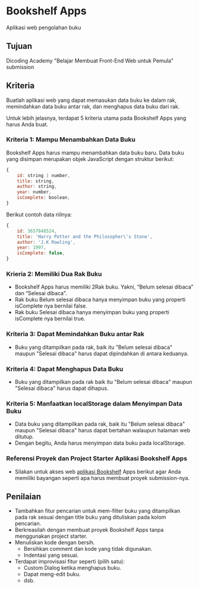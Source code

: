 # Bookshelf Apps
Aplikasi web pengolahan buku

## Tujuan
Dicoding Academy "Belajar Membuat Front-End Web untuk Pemula" submission

## Kriteria
Buatlah aplikasi web yang dapat memasukan data buku ke dalam rak, memindahkan data buku antar rak, dan menghapus data buku dari rak.

Untuk lebih jelasnya, terdapat 5 kriteria utama pada Bookshelf Apps yang harus Anda buat.

### Kriteria 1: Mampu Menambahkan Data Buku
Bookshelf Apps harus mampu menambahkan data buku baru.
Data buku yang disimpan merupakan objek JavaScript dengan struktur berikut:
```js
{
    id: string | number,
    title: string,
    author: string,
    year: number,
    isComplete: boolean,
}
```
Berikut contoh data riilnya:

```js
{
    id: 3657848524,
    title: 'Harry Potter and the Philosopher\'s Stone',
    author: 'J.K Rowling',
    year: 1997,
    isComplete: false,
}
```

### Krieria 2: Memiliki Dua Rak Buku
- Bookshelf Apps harus memiliki 2Rak buku. Yakni, “Belum selesai dibaca” dan “Selesai dibaca”.
- Rak buku Belum selesai dibaca hanya menyimpan buku yang properti isComplete nya bernilai false.
- Rak buku Selesai dibaca hanya menyimpan buku yang properti isComplete nya bernilai true.

### Kriteria 3: Dapat Memindahkan Buku antar Rak
- Buku yang ditampilkan pada rak, baik itu "Belum selesai dibaca" maupun "Selesai dibaca" harus dapat dipindahkan di antara keduanya.

### Kriteria 4: Dapat Menghapus Data Buku
- Buku yang ditampilkan pada rak baik itu "Belum selesai dibaca" maupun "Selesai dibaca" harus dapat dihapus.

### Kriteria 5: Manfaatkan localStorage dalam Menyimpan Data Buku
- Data buku yang ditampilkan pada rak, baik itu "Belum selesai dibaca" maupun "Selesai dibaca" harus dapat bertahan walaupun halaman web ditutup.
- Dengan begitu, Anda harus menyimpan data buku pada localStorage.

### Referensi Proyek dan Project Starter Aplikasi Bookshelf Apps
- Silakan untuk akses web [aplikasi Bookshelf](https://bookshelfappsdicoding.netlify.app/) Apps berikut agar Anda memiliki bayangan seperti apa harus membuat proyek submission-nya.

## Penilaian
- Tambahkan fitur pencarian untuk mem-filter buku yang ditampilkan pada rak sesuai dengan title buku yang dituliskan pada kolom pencarian.
- Berkreasilah dengan membuat proyek Bookshelf Apps tanpa menggunakan project starter.
- Menuliskan kode dengan bersih.
  - Bersihkan comment dan kode yang tidak digunakan.
  - Indentasi yang sesuai.
- Terdapat improvisasi fitur seperti (pilih satu):
  - Custom Dialog ketika menghapus buku.
  - Dapat meng-edit buku.
  - dsb.